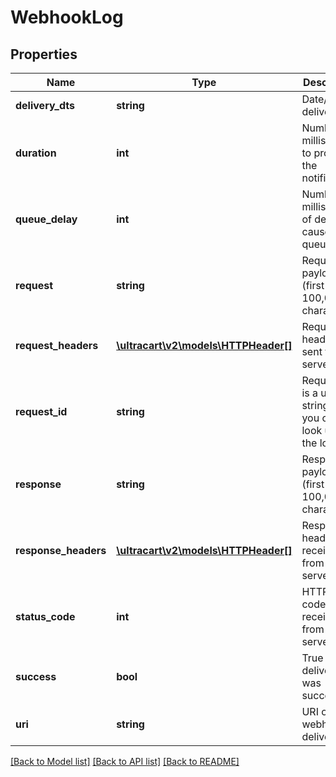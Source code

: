 # WebhookLog

## Properties
Name | Type | Description | Notes
------------ | ------------- | ------------- | -------------
**delivery_dts** | **string** | Date/time of delivery | [optional] 
**duration** | **int** | Number of milliseconds to process the notification | [optional] 
**queue_delay** | **int** | Number of milliseconds of delay caused by queuing | [optional] 
**request** | **string** | Request payload (first 100,000 characters) | [optional] 
**request_headers** | [**\ultracart\v2\models\HTTPHeader[]**](HTTPHeader.md) | Request headers sent to the server | [optional] 
**request_id** | **string** | Request id is a unique string that you can look up in the logs | [optional] 
**response** | **string** | Response payload (first 100,000 characters) | [optional] 
**response_headers** | [**\ultracart\v2\models\HTTPHeader[]**](HTTPHeader.md) | Response headers received from the server | [optional] 
**status_code** | **int** | HTTP status code received from the server | [optional] 
**success** | **bool** | True if the delivery was successful | [optional] 
**uri** | **string** | URI of the webhook delivered to | [optional] 

[[Back to Model list]](../README.md#documentation-for-models) [[Back to API list]](../README.md#documentation-for-api-endpoints) [[Back to README]](../README.md)



